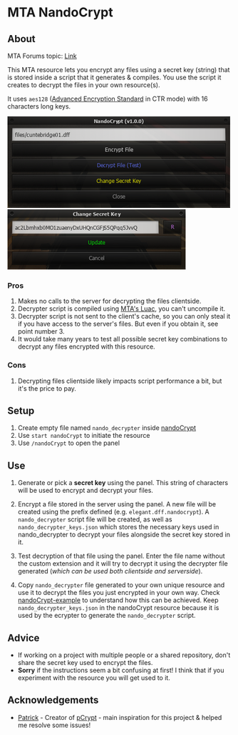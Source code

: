 # MTA NandoCrypt

## About

MTA Forums topic: [Link](https://forum.mtasa.com/topic/134836-rel-nandocrypt-file-encryption-resource/)

This MTA resource lets you encrypt any files using a secret key (string) that is stored inside a script that it generates & compiles. You use the script it creates to decrypt the files in your own resource(s).

It uses `aes128` ([Advanced Encryption Standard](https://en.wikipedia.org/wiki/Advanced_Encryption_Standard) in CTR mode) with 16 characters long keys.

![1](.github/1.png)
![2](.github/2.png)

### Pros

1. Makes no calls to the server for decrypting the files clientside.
2. Decrypter script is compiled using [MTA's Luac](https://forum.mtasa.com/topic/67224-luacmtasacom-and-us/), you can't uncompile it.
3. Decrypter script is not sent to the client's cache, so you can only steal it if you have access to the server's files. But even if you obtain it, see point number 3.
4. It would take many years to test all possible secret key combinations to decrypt any files encrypted with this resource.

### Cons

1. Decrypting files clientside likely impacts script performance a bit, but it's the price to pay.

## Setup

1. Create empty file named `nando_decrypter` inside [nandoCrypt](/nandoCrypt)
2. Use `start nandoCrypt` to initiate the resource
3. Use `/nandoCrypt` to open the panel

## Use

1. Generate or pick a **secret key** using the panel.
This string of characters will be used to encrypt and decrypt your files.

2. Encrypt a file stored in the server using the panel.
A new file will be created using the prefix defined (e.g. `elegant.dff.nandocrypt`).
A `nando_decrypter` script file will be created, as well as `nando_decrypter_keys.json` which stores the necessary keys used in nando_decrypter to decrypt your files alongside the secret key stored in it.

3. Test decryption of that file using the panel.
Enter the file name without the custom extension and it will try to decrypt it using the decrypter file generated (*which can be used both clientside and serverside*).

4. Copy `nando_decrypter` file generated to your own unique resource and use it to decrypt the files you just encrypted in your own way.
Check [nandoCrypt-example](/nandoCrypt-example) to understand how this can be achieved.
Keep `nando_decrypter_keys.json` in the nandoCrypt resource because it is used by the ecrypter to generate the `nando_decrypter` script.

## Advice

- If working on a project with multiple people or a shared repository, don't share the secret key used to encrypt the files.
- **Sorry** if the instructions seem a bit confusing at first! I think that if you experiment with the resource you will get used to it.

## Acknowledgements

- [Patrick](https://forum.mtasa.com/profile/43688-patrick/) - Creator of [pCrypt](https://mtaclub.eu/pcrypt) - main inspiration for this project & helped me resolve some issues!